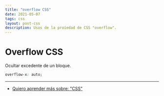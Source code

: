 ```yaml
---
title: "overflow CSS"
date: 2021-05-07
tags: css
layout: post-css
description: Usos de la proíedad de CSS "overflow".
---
```


# Overflow CSS

Ocultar excedente de un bloque.

````css
overflow-x: auto;
````

***

- [Quiero aprender más sobre: "CSS"](../00/css)
